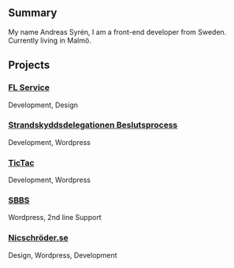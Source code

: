 ## Summary
My name Andreas Syrén, I am a front-end developer from Sweden. Currently living in Malmö.

## Projects

### [FL Service](http://flservice.se/)
Development, Design

### [Strandskyddsdelegationen Beslutsprocess](http://www.strandskyddsdelegationen.se/beslutsprocess/)
Development, Wordpress

### [TicTac](http://www.tictac.se/)
Development, Wordpress

### [SBBS](https://www.sbbs.se/)
Wordpress, 2nd line Support

### [Nicschröder.se](http://nicschröder.se/)
Design, Wordpress, Development
